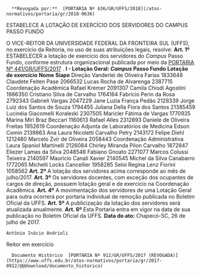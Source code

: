       **Revogada por:**  [PORTARIA Nº 636/GR/UFFS/2018](/atos-normativos/portaria/gr/2018-0636) 

   ESTABELECE A LOTAÇÃO DE EXERCÍCIO DOS SERVIDORES DO CAMPUS PASSO FUNDO  

 O VICE-REITOR DA UNIVERSIDADE FEDERAL DA FRONTEIRA SUL (UFFS), no exercício da Reitoria, no uso de suas atribuições legais, resolve:   **Art. 1º** ESTABELECER a lotação de exercício dos servidores do *Campus* Passo Fundo, conforme estrutura organizacional publicada por meio da [PORTARIA Nº 441/GR/UFFS/2017](https://www.uffs.edu.br/atos-normativos/portaria/gr/2017-0441)  . **I - Lotação Geral: *Campus* Passo Fundo**      **Lotação de exercício**    **Nome**    **Siape**      Direção   Vanderlei de Oliveira Farias   1833648     Claudete Feiten Pase   2066532     Lucas Rocha de Alvarenga   2387715     Coordenação Acadêmica   Rafael Kremer   2091307     Camila Chiodi Agostini   1986350     Cristiano Silva de Carvalho   1764164     Fabrício Perin da Rosa   2792343     Gabrieli Vargas   2047229     Jane Luzia França Pedão   2128339     Jorge Luiz dos Santos de Souza   1794455     Juliana Della Flora dos Santos   21385459     Lucinéia Giacomelli Koraleski   2307505     Maricler Fátima de Vargas   1770935     Marina Miri Braz Beccari   1160613     Rafael Alles   2312893     Daniele de Oliveira Freitas   1952619     Coordenação Adjunta de Laboratórios de Medicina   Edson Comin   2139863     Ana Laura Nicoletti Carvalho Petry   2143172     Felipe Diehl   1212480     Marcelo Zvir de Oliveira   2058443     Coordenação Administrativa   Laura Spaniol Martinelli   2126084     Chirley Miranda Pilon Carvalho   1872847     Eliezer Lamas da Silva   2048546     Fabiano Gnoato   2271077     Marcos Colussi Teixeira   2140597     Maurício Canali Xavier   2140545     Michel da Silva Canabarro   1772065     Michelli Locks Cancellier   1958285     Seloi Regina Lenz Fiorini   1058562       **Art. 2º** A lotação dos servidores acima corresponde ao mês de julho/2017.   **Art. 3º** Os servidores docentes, com exceção dos ocupantes de cargos de direção, possuem lotação geral e de exercício na Coordenação Acadêmica.   **Art. 4º** A movimentação dos servidores de uma Lotação Geral para outra ocorrerá por portaria individual de remoção publicada no Boletim Oficial da UFFS.   **Art. 5º** A publicização da lotação dos servidores será atualizada anualmente.   **Art. 6º** Esta Portaria entra em vigor na data de sua publicação no Boletim Oficial da UFFS.      **Data do ato:** Chapecó-SC, 26 de julho de 2017.   
 

    Antônio Inácio Andrioli   
 Reitor em exercício 

      Documento Histórico  [PORTARIA Nº 912/GR/UFFS/2017 (REVOGADA)](https://www.uffs.edu.br/atos-normativos/portaria/gr/2017-0912/@@download/documento_historico)     
      